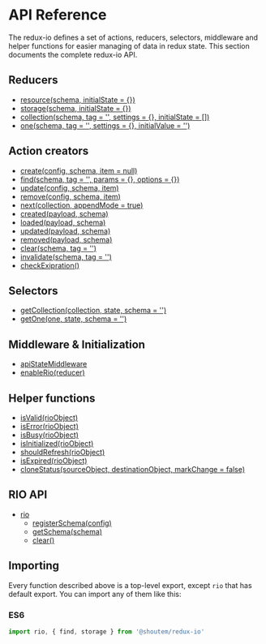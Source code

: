 # API Reference

The redux-io defines a set of actions, reducers, selectors, middleware and helper functions for easier managing of data in redux state. This section documents the complete redux-io API.

## Reducers

* [resource\(schema, initialState = {}\)](https://github.com/shoutem/redux-io/tree/d07e4568e1af7c2fd89072d223bed8fd407657dd/docs/api/resouce.md)
* [storage\(schema, initialState = {}\)](storage.md)
* [collection\(schema, tag = '', settings = {}, initialState = \[\]\)](https://github.com/shoutem/redux-io/tree/d07e4568e1af7c2fd89072d223bed8fd407657dd/docs/api/collection.md)
* [one\(schema, tag = '', settings = {}, initialValue = ''\)](https://github.com/shoutem/redux-io/tree/d07e4568e1af7c2fd89072d223bed8fd407657dd/docs/api/one.md)

## Action creators

* [create\(config, schema, item = null\)](https://github.com/shoutem/redux-io/tree/d07e4568e1af7c2fd89072d223bed8fd407657dd/docs/api/create.md)
* [find\(schema, tag = '', params = {}, options = {}\)](https://github.com/shoutem/redux-io/tree/d07e4568e1af7c2fd89072d223bed8fd407657dd/docs/api/find.md)
* [update\(config, schema, item\)](https://github.com/shoutem/redux-io/tree/d07e4568e1af7c2fd89072d223bed8fd407657dd/docs/api/update.md)
* [remove\(config, schema, item\)](https://github.com/shoutem/redux-io/tree/d07e4568e1af7c2fd89072d223bed8fd407657dd/docs/api/remove.md)
* [next\(collection, appendMode = true\)](https://github.com/shoutem/redux-io/tree/d07e4568e1af7c2fd89072d223bed8fd407657dd/docs/api/next.md)
* [created\(payload, schema\)](https://github.com/shoutem/redux-io/tree/d07e4568e1af7c2fd89072d223bed8fd407657dd/docs/api/created.md)
* [loaded\(payload, schema\)](https://github.com/shoutem/redux-io/tree/d07e4568e1af7c2fd89072d223bed8fd407657dd/docs/api/loaded.md)
* [updated\(payload, schema\)](https://github.com/shoutem/redux-io/tree/d07e4568e1af7c2fd89072d223bed8fd407657dd/docs/api/updated.md)
* [removed\(payload, schema\)](https://github.com/shoutem/redux-io/tree/d07e4568e1af7c2fd89072d223bed8fd407657dd/docs/api/removed.md)
* [clear\(schema, tag = ''\)](https://github.com/shoutem/redux-io/tree/d07e4568e1af7c2fd89072d223bed8fd407657dd/docs/api/clear.md)
* [invalidate\(schema, tag = ''\)](https://github.com/shoutem/redux-io/tree/d07e4568e1af7c2fd89072d223bed8fd407657dd/docs/api/invalidate.md)
* [checkExipration\(\)](https://github.com/shoutem/redux-io/tree/d07e4568e1af7c2fd89072d223bed8fd407657dd/docs/api/checkExpiration.md)

## Selectors

* [getCollection\(collection, state, schema = ''\)](https://github.com/shoutem/redux-io/tree/d07e4568e1af7c2fd89072d223bed8fd407657dd/docs/api/getCollection.md)
* [getOne\(one, state, schema = ''\)](https://github.com/shoutem/redux-io/tree/d07e4568e1af7c2fd89072d223bed8fd407657dd/docs/api/getOne.md)

## Middleware & Initialization

* [apiStateMiddleware](https://github.com/shoutem/redux-io/tree/d07e4568e1af7c2fd89072d223bed8fd407657dd/docs/api/middleware.md)
* [enableRio\(reducer\)](https://github.com/shoutem/redux-io/tree/d07e4568e1af7c2fd89072d223bed8fd407657dd/docs/api/enableRio.md)

## Helper functions

* [isValid\(rioObject\)](https://github.com/shoutem/redux-io/tree/d07e4568e1af7c2fd89072d223bed8fd407657dd/docs/api/isValid.md)
* [isError\(rioObject\)](https://github.com/shoutem/redux-io/tree/d07e4568e1af7c2fd89072d223bed8fd407657dd/docs/api/isError.md)
* [isBusy\(rioObject\)](https://github.com/shoutem/redux-io/tree/d07e4568e1af7c2fd89072d223bed8fd407657dd/docs/api/isBusy.md)
* [isInitialized\(rioObject\)](https://github.com/shoutem/redux-io/tree/d07e4568e1af7c2fd89072d223bed8fd407657dd/docs/api/isInitialized.md)
* [shouldRefresh\(rioObject\)](https://github.com/shoutem/redux-io/tree/d07e4568e1af7c2fd89072d223bed8fd407657dd/docs/api/shouldRefresh.md)
* [isExpired\(rioObject\)](https://github.com/shoutem/redux-io/tree/d07e4568e1af7c2fd89072d223bed8fd407657dd/docs/api/isExpired.md)
* [cloneStatus\(sourceObject, destinationObject, markChange = false\)](https://github.com/shoutem/redux-io/tree/d07e4568e1af7c2fd89072d223bed8fd407657dd/docs/api/cloneStatus.md)

## RIO API

* [rio](https://github.com/shoutem/redux-io/tree/d07e4568e1af7c2fd89072d223bed8fd407657dd/docs/api/rio.md)
  * [registerSchema\(config\)](https://github.com/shoutem/redux-io/tree/d07e4568e1af7c2fd89072d223bed8fd407657dd/docs/api/rio.md#registerSchema)
  * [getSchema\(schema\)](https://github.com/shoutem/redux-io/tree/d07e4568e1af7c2fd89072d223bed8fd407657dd/docs/api/rio.md#getSchema)
  * [clear\(\)](https://github.com/shoutem/redux-io/tree/d07e4568e1af7c2fd89072d223bed8fd407657dd/docs/api/rio.md#clear)

## Importing

Every function described above is a top-level export, except `rio` that has default export. You can import any of them like this:

### ES6

```javascript
import rio, { find, storage } from '@shoutem/redux-io'
```


